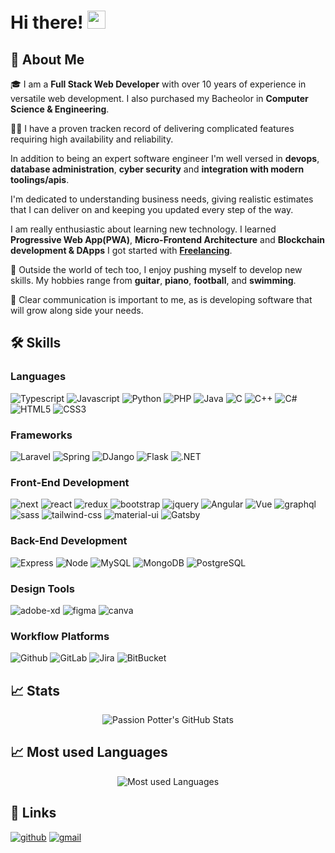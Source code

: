 # Hi there! <img src="https://media.giphy.com/media/hvRJCLFzcasrR4ia7z/giphy.gif" width="29px" height="29px">

## 🚀 About Me
🎓 I am a **Full Stack Web Developer** with over 10 years of experience in versatile web development.
I also purchased my Bacheolor in **Computer Science & Engineering**.

👨‍💻 I have a proven tracken record of delivering complicated features requiring high availability and reliability.

In addition to being an expert software engineer I'm well versed in **devops**, **database administration**, **cyber security** and **integration with modern toolings/apis**.

I'm dedicated to understanding business needs, giving realistic estimates that I can deliver on and keeping you updated every step of the way.

I am really enthusiastic about learning new technology.
I learned **Progressive Web App(PWA)**, **Micro-Frontend Architecture** and **Blockchain development & DApps**
I got started with [**Freelancing**](https://www.freelancer.com/u/vøslavdzynia1).

🎸 Outside the world of tech too, I enjoy pushing myself to develop new skills. My hobbies range from **guitar**, **piano**, **football**, and **swimming**.

🤝 Clear communication is important to me, as is developing software that will grow along side your needs.

## 🛠️ Skills

### Languages

![Typescript](https://img.shields.io/badge/TypeScript-3178C6?style=for-the-badge&logo=typescript&logoColor=white)
![Javascript](https://img.shields.io/badge/JavaScript-323330?style=for-the-badge&logo=javascript&logoColor=F7DF1E)
![Python](https://img.shields.io/badge/Python-3776AB?style=for-the-badge&logo=python&logoColor=white)
![PHP](https://img.shields.io/badge/PHP-777BB4?style=for-the-badge&logo=php&logoColor=white)
![Java](https://img.shields.io/badge/Java-ED8B00?style=for-the-badge&logo=java&logoColor=white)
![C](https://img.shields.io/badge/C-00599C?style=for-the-badge&logo=c&logoColor=white)
![C++](https://img.shields.io/badge/C%2B%2B-00599C?style=for-the-badge&logo=c%2B%2B&logoColor=white)
![C#](https://img.shields.io/badge/C%23-239120?style=for-the-badge&logo=c-sharp&logoColor=white)
![HTML5](https://img.shields.io/badge/HTML5-E34F26?style=for-the-badge&logo=html5&logoColor=white)
![CSS3](https://img.shields.io/badge/CSS3-1572B6?style=for-the-badge&logo=css3&logoColor=white)

### Frameworks

![Laravel](https://img.shields.io/badge/Laravel-FF2D20?style=for-the-badge&logo=laravel&logoColor=white)
![Spring](https://img.shields.io/badge/Spring-6DB33F?style=for-the-badge&logo=spring&logoColor=white)
![DJango](https://img.shields.io/badge/Django-092E20?style=for-the-badge&logo=django&logoColor=white)
![Flask](https://img.shields.io/badge/Flask-000000?style=for-the-badge&logo=flask&logoColor=white)
![.NET](https://img.shields.io/badge/.NET-5C2D91?style=for-the-badge&logo=.net&logoColor=white)

### Front-End Development

![next](https://img.shields.io/badge/Next-000000?style=for-the-badge&logo=nextdotjs&logoColor=FFFFFF)
![react](https://img.shields.io/badge/React-20232A?style=for-the-badge&logo=react&logoColor=61DAFB)
![redux](https://img.shields.io/badge/Redux-593D88?style=for-the-badge&logo=redux&logoColor=white)
![bootstrap](https://img.shields.io/badge/Bootstrap-563D7C?style=for-the-badge&logo=bootstrap&logoColor=white)
![jquery](https://img.shields.io/badge/jQuery-0769AD?style=for-the-badge&logo=jquery&logoColor=white)
![Angular](https://img.shields.io/badge/Angular-DD0031?style=for-the-badge&logo=angular&logoColor=white)
![Vue](https://img.shields.io/badge/Vue.js-35495E?style=for-the-badge&logo=vue.js&logoColor=4FC08D)
![graphql](https://img.shields.io/badge/GraphQL-E434AA?style=for-the-badge&logo=graphql&logoColor=white)
![sass](https://img.shields.io/badge/SASS-CC6699?style=for-the-badge&logo=sass&logoColor=white)
![tailwind-css](https://img.shields.io/badge/tailwind_css-06B6D4?style=for-the-badge&logo=tailwind-css&logoColor=white)
![material-ui](https://img.shields.io/badge/Material_UI-0081CB?style=for-the-badge&logo=mui&logoColor=white)
![Gatsby](https://img.shields.io/badge/Gatsby-663399?style=for-the-badge&logo=gatsby&logoColor=white)

### Back-End Development

![Express](https://img.shields.io/badge/Express.js-404D59?style=for-the-badge)
![Node](https://img.shields.io/badge/Node.js-43853D?style=for-the-badge&logo=node.js&logoColor=white)
![MySQL](https://img.shields.io/badge/MySQL-00000F?style=for-the-badge&logo=mysql&logoColor=white)
![MongoDB](https://img.shields.io/badge/MongoDB-4EA94B?style=for-the-badge&logo=mongodb&logoColor=white)
![PostgreSQL](https://img.shields.io/badge/PostgreSQL-316192?style=for-the-badge&logo=postgresql&logoColor=white)

### Design Tools

![adobe-xd](https://img.shields.io/badge/adobe_xd-470137?style=for-the-badge&logo=adobe-xd&logoColor=white)
![figma](https://img.shields.io/badge/figma-000000?style=for-the-badge&logo=figma&logoColor=white)
![canva](https://img.shields.io/badge/canva-00C4CC?style=for-the-badge&logo=canva&logoColor=white)

### Workflow Platforms

![Github](https://img.shields.io/badge/GitHub-100000?style=for-the-badge&logo=github&logoColor=white)
![GitLab](https://img.shields.io/badge/GitLab-330F63?style=for-the-badge&logo=gitlab&logoColor=white)
![Jira](https://img.shields.io/badge/Jira-0052CC?style=for-the-badge&logo=Jira&logoColor=white)
![BitBucket](https://img.shields.io/badge/Bitbucket-0747a6?style=for-the-badge&logo=bitbucket&logoColor=white)

## 📈 Stats

<div align="center">
    <img src="https://github-readme-stats.vercel.app/api?username=PassionPotter&show_icons=true&hide_border=true&count_private=true&theme=tokyonight&include_all_commits=true&hide=contribs,prs,issues&show_icons=true" alt="Passion Potter's GitHub Stats">
</div>

## 📈 Most used Languages

<div align="center">
    <img src="https://github-readme-stats.vercel.app/api/top-langs/?username=PassionPotter&langs_count=8" alt="Most used Languages">
</div>

## 🔗 Links

[![github](https://img.shields.io/badge/GitHub-000000?style=for-the-badge&logo=GitHub&logoColor=white)](https://github.com/PassionPotter)
[![gmail](https://img.shields.io/badge/Gmail-D14836?style=for-the-badge&logo=Gmail&logoColor=white)](mailto:https://github.com/PassionPotter)

